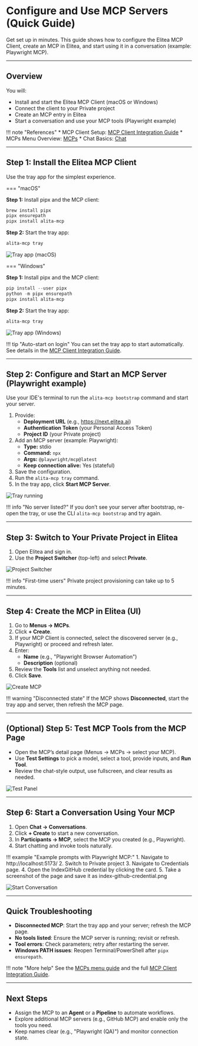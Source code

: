# Configure and Use MCP Servers (Quick Guide)

Get set up in minutes. This guide shows how to configure the Elitea MCP Client, create an MCP in Elitea, and start using it in a conversation (example: Playwright MCP).

---

## Overview

You will:

* Install and start the Elitea MCP Client (macOS or Windows)
* Connect the client to your Private project
* Create an MCP entry in Elitea
* Start a conversation and use your MCP tools (Playwright example)

!!! note "References"
    * MCP Client Setup: [MCP Client Integration Guide](../integrations/mcp/mcp-client.md)
    * MCPs Menu Overview: [MCPs](../menus/mcps.md)
    * Chat Basics: [Chat](../menus/chat.md)

---

## Step 1: Install the Elitea MCP Client

Use the tray app for the simplest experience.

=== "macOS"

**Step 1:** Install pipx and the MCP client:

```bash
brew install pipx
pipx ensurepath
pipx install alita-mcp
```

**Step 2:** Start the tray app:

```bash
alita-mcp tray
```

![Tray app (macOS)](../img/integrations/mcp/mcp-tray-macos.png)

=== "Windows"

**Step 1:** Install pipx and the MCP client:

```powershell
pip install --user pipx
python -m pipx ensurepath
pipx install alita-mcp
```

**Step 2:** Start the tray app:

```powershell
alita-mcp tray
```

![Tray app (Windows)](../img/integrations/mcp/mcp-tray-windows.png)

!!! tip "Auto-start on login"
    You can set the tray app to start automatically. See details in the [MCP Client Integration Guide](../integrations/mcp/mcp-client.md).

---

## Step 2: Configure and Start an MCP Server (Playwright example)

Use your IDE's terminal to run the `alita-mcp bootstrap` command and start your server.

1. Provide:
    * **Deployment URL** (e.g., https://next.elitea.ai)
    * **Authentication Token** (your Personal Access Token)
    * **Project ID** (your Private project)
2. Add an MCP server (example: Playwright):
    * **Type:** stdio
    * **Command:** `npx`
    * **Args:** `@playwright/mcp@latest`
    * **Keep connection alive:** Yes (stateful)
3. Save the configuration.
4. Run the `alita-mcp tray` command.
5. In the tray app, click **Start MCP Server**.

![Tray running](../img/integrations/mcp/mcp-tray-terminal.png)

!!! info "No server listed?"
    If you don’t see your server after bootstrap, re-open the tray, or use the CLI `alita-mcp bootstrap` and try again.

---

## Step 3: Switch to Your Private Project in Elitea

1. Open Elitea and sign in.
2. Use the **Project Switcher** (top-left) and select **Private**.

![Project Switcher](../img/getting-started/quick-start/project.png)

!!! info "First-time users"
    Private project provisioning can take up to 5 minutes.

---

## Step 4: Create the MCP in Elitea (UI)

1. Go to **Menus → MCPs**.
2. Click **+ Create**.
3. If your MCP Client is connected, select the discovered server (e.g., Playwright) or proceed and refresh later.
4. Enter:
    * **Name** (e.g., "Playwright Browser Automation")
    * **Description** (optional)
5. Review the **Tools** list and unselect anything not needed.
6. Click **Save**.

![Create MCP](../img/menus/mcps/mcps_creating_an_mcp.png)

!!! warning "Disconnected state"
    If the MCP shows **Disconnected**, start the tray app and server, then refresh the MCP page.

---

## (Optional) Step 5: Test MCP Tools from the MCP Page

* Open the MCP’s detail page (Menus → MCPs → select your MCP).
* Use **Test Settings** to pick a model, select a tool, provide inputs, and **Run Tool**.
* Review the chat-style output, use fullscreen, and clear results as needed.

![Test Panel](../img/menus/mcps/mcps_test_panel.png)

---

## Step 6: Start a Conversation Using Your MCP

1. Open **Chat → Conversations**.
2. Click **+ Create** to start a new conversation.
3. In **Participants → MCP**, select the MCP you created (e.g., Playwright).
4. Start chatting and invoke tools naturally.

!!! example "Example prompts with Playwright MCP:"
    1. Navigate to http://localhost:5173/
    2. Switch to Private project
    3. Navigate to Credentials page.
    4. Open the IndexGitHub credential by clicking the card.
    5. Take a screenshot of the page and save it as index-github-credential.png


![Start Conversation](../img/getting-started/configure-and-use-mcp/mcp-quick-conversation.png)

---


## Quick Troubleshooting

* **Disconnected MCP**: Start the tray app and your server; refresh the MCP page.
* **No tools listed**: Ensure the MCP server is running; revisit or refresh.
* **Tool errors**: Check parameters; retry after restarting the server.
* **Windows PATH issues**: Reopen Terminal/PowerShell after `pipx ensurepath`.

!!! note "More help"
    See the [MCPs menu guide](../menus/mcps.md) and the full [MCP Client Integration Guide](../integrations/mcp/mcp-client.md).

---

## Next Steps

* Assign the MCP to an **Agent** or a **Pipeline** to automate workflows.
* Explore additional MCP servers (e.g., GitHub MCP) and enable only the tools you need.
* Keep names clear (e.g., "Playwright (QA)") and monitor connection state.
